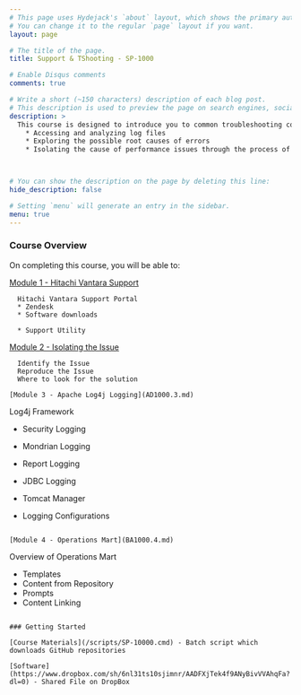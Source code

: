 ```yaml
---
# This page uses Hydejack's `about` layout, which shows the primary author's picture and about text at the top.
# You can change it to the regular `page` layout if you want.
layout: page

# The title of the page.
title: Support & TShooting - SP-1000

# Enable Disqus comments
comments: true

# Write a short (~150 characters) description of each blog post.
# This description is used to preview the page on search engines, social media, etc.
description: >
  This course is designed to introduce you to common troubleshooting concepts and techniques such as:
    * Accessing and analyzing log files
    * Exploring the possible root causes of errors
    * Isolating the cause of performance issues through the process of elimination



# You can show the description on the page by deleting this line:
hide_description: false

# Setting `menu` will generate an entry in the sidebar.
menu: true
---
```


### Course Overview

On completing this course, you will be able to:

[Module 1 - Hitachi Vantara Support](AD1000.1.md)
```
  Hitachi Vantara Support Portal
  * Zendesk
  * Software downloads

  * Support Utility
```
[Module 2 - Isolating the Issue](AD1000.2.md)
```
  Identify the Issue
  Reproduce the Issue
  Where to look for the solution
 
[Module 3 - Apache Log4j Logging](AD1000.3.md)
```
  Log4j Framework
  * Security Logging
  * Mondrian Logging
  * Report Logging
  * JDBC Logging
  
  * Tomcat Manager
  * Logging Configurations
```

[Module 4 - Operations Mart](BA1000.4.md)
```
  Overview of Operations Mart
  * Templates
  * Content from Repository
  * Prompts
  * Content Linking
```

### Getting Started

[Course Materials](/scripts/SP-10000.cmd) - Batch script which downloads GitHub repositories

[Software](https://www.dropbox.com/sh/6nl31ts10sjimnr/AADFXjTek4f9ANyBivVVAhqFa?dl=0) - Shared File on DropBox